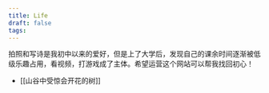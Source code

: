 ```yaml
---
title: Life
draft: false
tags:
---
```

拍照和写诗是我初中以来的爱好，但是上了大学后，发现自己的课余时间逐渐被低级乐趣占用，看视频，打游戏成了主体。希望运营这个网站可以帮我找回初心！
- [[山谷中受惊会开花的树]]